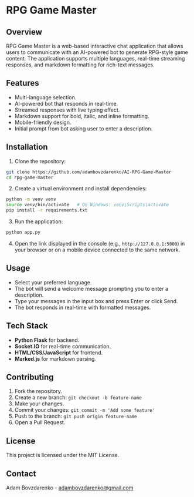 # RPG Game Master

## Overview
RPG Game Master is a web-based interactive chat application that allows users to communicate with an AI-powered bot to generate RPG-style game content. The application supports multiple languages, real-time streaming responses, and markdown formatting for rich-text messages.

## Features
- Multi-language selection.
- AI-powered bot that responds in real-time.
- Streamed responses with live typing effect.
- Markdown support for bold, italic, and inline formatting.
- Mobile-friendly design.
- Initial prompt from bot asking user to enter a description.

## Installation
1. Clone the repository:
```bash
git clone https://github.com/adambovzdarenko/AI-RPG-Game-Master
cd rpg-game-master
```

2. Create a virtual environment and install dependencies:
```bash
python -m venv venv
source venv/bin/activate   # On Windows: venv\Scripts\activate
pip install -r requirements.txt
```

3. Run the application:
```bash
python app.py
```

4. Open the link displayed in the console (e.g., `http://127.0.0.1:5000`) in your browser or on a mobile device connected to the same network.

## Usage
- Select your preferred language.
- The bot will send a welcome message prompting you to enter a description.
- Type your messages in the input box and press Enter or click Send.
- The bot responds in real-time with formatted messages.

## Tech Stack
- **Python Flask** for backend.
- **Socket.IO** for real-time communication.
- **HTML/CSS/JavaScript** for frontend.
- **Marked.js** for markdown parsing.

## Contributing
1. Fork the repository.
2. Create a new branch: `git checkout -b feature-name`
3. Make your changes.
4. Commit your changes: `git commit -m 'Add some feature'`
5. Push to the branch: `git push origin feature-name`
6. Open a Pull Request.

## License
This project is licensed under the MIT License.

## Contact
Adam Bovzdarenko - [adambovzdarenko@gmail.com](mailto:adambovzdarenko@gmail.com)

